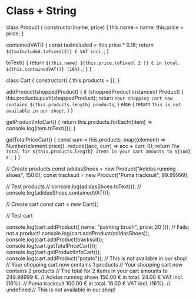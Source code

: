 # Class + String 
class Product {
  constructor(name, price) {
    this.name = name;
    this.price = price;
  }

  containedVAT() {
    const taxIncluded = this.price * 0.16;
    return `${taxIncluded.toFixed(2)} € VAT incl.`;
  }

  toText() {
    return `${this.name} ${this.price.toFixed(
      2
    )} € in total. ${this.containedVAT()} (16%).`;
  }
}

class Cart {
  constructor() {
    this.products = [];
  }

  addProduct(shoppedProduct) {
    if (shoppedProduct instanceof Product) {
      this.products.push(shoppedProduct);
      return `Your shopping cart now contains ${this.products.length} products`;
    } else {
      return `This is not available in our shop!`;
    }
  }

  getProductInfoCart() {
    return this.products.forEach((item) => console.log(item.toText()));
  }

  getTotalPriceCart() {
    const sum = this.products
      .map((element) => Number(element.price))
      .reduce((acc, curr) => acc + curr, 0);
    return `The total for ${this.products.length} items in your cart amounts to ${sum} €.`;
  }
}

// Create products
const adidasShoes = new Product("Adidas running shoes", 150.0);
const tracksuit = new Product("Puma tracksuit", 99.99999);

// Test products
// console.log(adidasShoes.toText());
// console.log(adidasShoes.containedVAT());

// Create cart
const cart = new Cart();

// Test cart

console.log(cart.addProduct({ name: "painting brush", price: 20 }));
// Fails; not a product!
console.log(cart.addProduct(adidasShoes));
console.log(cart.addProduct(tracksuit));
console.log(cart.getTotalPriceCart());
console.log(cart.getProductInfoCart());
console.log(cart.addProduct("potato"));
// This is not available in our shop!
// Your shopping cart now contains 1 products
// Your shopping cart now contains 2 products
// The total for 2 items in your cart amounts to 249.99999 €.
// Adidas running shoes 150.00 € in total. 24.00 € VAT incl. (16%).
// Puma tracksuit 100.00 € in total. 16.00 € VAT incl. (16%).
// undefined
// This is not available in our shop!
